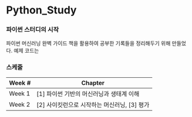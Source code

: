 # Python_Study

### 파이썬 스터디의 시작

파이썬 머신러닝 완벽 가이드 책을 활용하여 공부한 기록들을 정리해두기 위해 만들었다. 예제 코드는 

### 스케줄

| Week # | Chapter |
| --- | ---- |
| Week 1 | [1] 파이썬 기반의 머신러닝과 생태계 이해 |
| Week 2 | [2] 사이킷런으로 시작하는 머신러닝, [3] 평가 |


